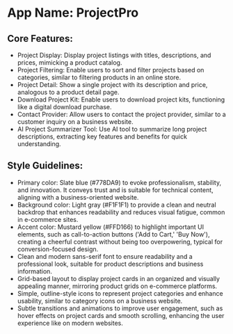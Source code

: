 # **App Name**: ProjectPro

## Core Features:

- Project Display: Display project listings with titles, descriptions, and prices, mimicking a product catalog.
- Project Filtering: Enable users to sort and filter projects based on categories, similar to filtering products in an online store.
- Project Detail: Show a single project with its description and price, analogous to a product detail page.
- Download Project Kit: Enable users to download project kits, functioning like a digital download purchase.
- Contact Provider: Allow users to contact the project provider, similar to a customer inquiry on a business website.
- AI Project Summarizer Tool: Use AI tool to summarize long project descriptions, extracting key features and benefits for quick understanding.

## Style Guidelines:

- Primary color: Slate blue (#778DA9) to evoke professionalism, stability, and innovation. It conveys trust and is suitable for technical content, aligning with a business-oriented website.
- Background color: Light gray (#F1F1F1) to provide a clean and neutral backdrop that enhances readability and reduces visual fatigue, common in e-commerce sites.
- Accent color: Mustard yellow (#FFD166) to highlight important UI elements, such as call-to-action buttons ('Add to Cart,' 'Buy Now'), creating a cheerful contrast without being too overpowering, typical for conversion-focused design.
- Clean and modern sans-serif font to ensure readability and a professional look, suitable for product descriptions and business information.
- Grid-based layout to display project cards in an organized and visually appealing manner, mirroring product grids on e-commerce platforms.
- Simple, outline-style icons to represent project categories and enhance usability, similar to category icons on a business website.
- Subtle transitions and animations to improve user engagement, such as hover effects on project cards and smooth scrolling, enhancing the user experience like on modern websites.